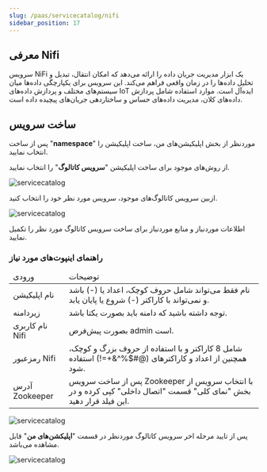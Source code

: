 ```yaml
---
slug: /paas/servicecatalog/nifi
sidebar_position: 17
---
```


## معرفی Nifi
سرویس NiFi یک ابزار مدیریت جریان داده را ارائه می‌دهد که امکان انتقال، تبدیل و تحلیل داده‌ها را در زمان واقعی فراهم می‌کند. این سرویس برای یکپارچگی داده‌ها میان سیستم‌های مختلف و پردازش داده‌های IoT ایده‌آل است. موارد استفاده شامل پردازش داده‌های کلان، مدیریت داده‌های حساس و ساختاردهی جریان‌های پیچیده داده است.


## ساخت سرویس
پس از ساخت "**namespace**" موردنظر از بخش اپلیکیشن‌های من، ساخت اپلیکیشن را انتخاب نمایید.

از روش‌های موجود برای ساخت اپلیکیشن "**سرویس کاتالوگ**" را انتخاب نمایید.

![servicecatalog](/img/servicecatalog/servicecatalog00.png)

ازبین سرویس کاتالوگ‌های موجود، سرویس مورد نظر خود را انتخاب کنید.



![servicecatalog](/img/servicecatalog/servicecatalog000.png)

اطلاعات موردنیاز و منابع موردنیاز برای ساخت سرویس کاتالوگ مورد نظر را تکمیل نمایید.

### راهنمای اینپوت‌های مورد نیاز
<table>
    <thead>
        <tr>
            <td>ورودی</td>
            <td>توضیحات</td>
        </tr>
    </thead>
    <tbody>
        <tr>
            <td>نام اپلیکیشن</td>
            <td>نام فقط می‌تواند شامل حروف کوچک، اعداد یا (-) باشد و نمی‌تواند با کاراکتر (-) شروع یا پایان یابد.</td>
        </tr>
         <tr>
            <td>زیردامنه</td>
            <td>توجه داشته باشید که دامنه باید بصورت یکتا باشد.</td>
        </tr>
        <tr>
            <td>نام کاربری Nifi</td>
            <td>بصورت پیش‌فرض admin است.</td>
        </tr>
        <tr>
            <td>رمزعبور Nifi</td>
            <td>شامل 8 کاراکتر و با استفاده از حروف بزرگ و کوچک، همچنین از اعداد و کاراکتر‌های (@#$%^&+=!) استفاده شود.</td>
        </tr>
        <tr>
            <td>آدرس Zookeeper</td>
           <td>پس از ساخت سرویس Zookeeper با انتخاب سرویس از بخش "نمای کلی" قسمت "اتصال داخلی" کپی کرده و در این فیلد قرار دهید. </td>
        </tr>
    </tbody>
</table> 

![servicecatalog](/img/servicecatalog/servicecatalog37.png)

 پس از تایید مرحله اخر سرویس کاتالوگ موردنظر در قسمت "**اپلیکشن‌های من**" قابل مشاهده می‌باشد.
 
 ![servicecatalog](/img/servicecatalog/servicecatalog38.png)

